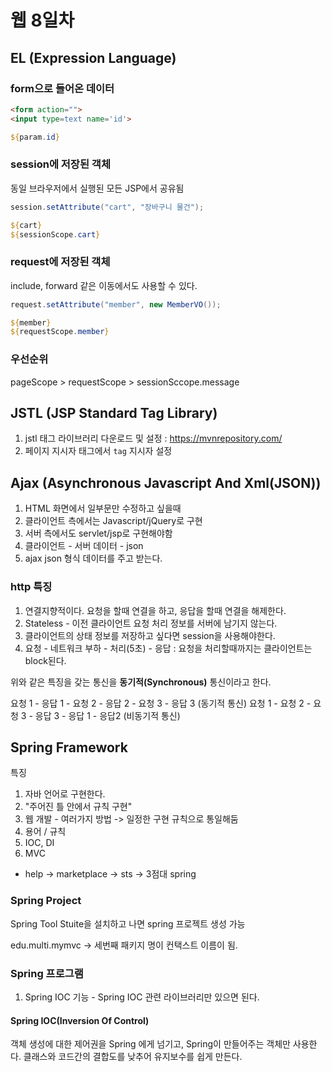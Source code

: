 # 웹 8일차

## EL (Expression Language)

### form으로 들어온 데이터

```html
<form action="">
<input type=text name='id'>
```

```jsp
${param.id}
```

### session에 저장된 객체

동일 브라우저에서 실행된 모든 JSP에서 공유됨

```java
session.setAttribute("cart", "장바구니 물건");
```

```jsp
${cart}
${sessionScope.cart}
```

### request에 저장된 객체

include, forward 같은 이동에서도 사용할 수 있다.

```java
request.setAttribute("member", new MemberVO());
```

```jsp
${member}
${requestScope.member}
```

### 우선순위

pageScope > requestScope > sessionSccope.message

## JSTL (JSP Standard Tag Library)

1. jstl 태그 라이브러리 다운로드 및 설정 : https://mvnrepository.com/
2. 페이지 지시자 태그에서 `tag` 지시자 설정

## Ajax (Asynchronous Javascript And Xml(JSON))

1. HTML 화면에서 일부문만 수정하고 싶을때
2. 클라이언트 측에서는 Javascript/jQuery로 구현
3. 서버 측에서도 servlet/jsp로 구현해야함
4. 클라이언트 - 서버 데이터 - json
5. ajax json 형식 데이터를 주고 받는다.

### http 특징

1. 연결지향적이다. 요청을 할때 연결을 하고, 응답을 할때 연결을 해제한다.
2. Stateless - 이전 클라이언트 요청 처리 정보를 서버에 남기지 않는다.
3. 클라이언트의 상태 정보를 저장하고 싶다면 session을 사용해야한다.
4. 요청 - 네트워크 부하 - 처리(5초) - 응답 : 요청을 처리할때까지는 클라이언트는 block된다.
  
위와 같은 특징을 갖는 통신을 **동기적(Synchronous)** 통신이라고 한다.

요청 1 - 응답 1 - 요청 2 - 응답 2 - 요청 3 - 응답 3 (동기적 통신)
요청 1 - 요청 2 - 요청 3 - 응답 3 - 응답 1 - 응답2 (비동기적 통신)

## Spring Framework

특징

1. 자바 언어로 구현한다.
2. "주어진 틀 안에서 규칙 구현"
3. 웹 개발 - 여러가지 방법 -> 일정한 구현 규칙으로 통일해둠
4. 용어 / 규칙
5. IOC, DI
6. MVC

- help -> marketplace -> sts -> 3점대 spring

### Spring Project

Spring Tool Stuite을 설치하고 나면 spring 프로젝트 생성 가능

edu.multi.mymvc -> 세번째 패키지 명이 컨택스트 이름이 됨.

### Spring 프로그램

1. Spring IOC 기능 - Spring IOC 관련 라이브러리만 있으면 된다.

#### Spring IOC(Inversion Of Control)

객체 생성에 대한 제어권을 Spring 에게 넘기고, Spring이 만들어주는 객체만 사용한다. 클래스와 코드간의 결합도를 낮추어 유지보수를 쉽게 만든다.
